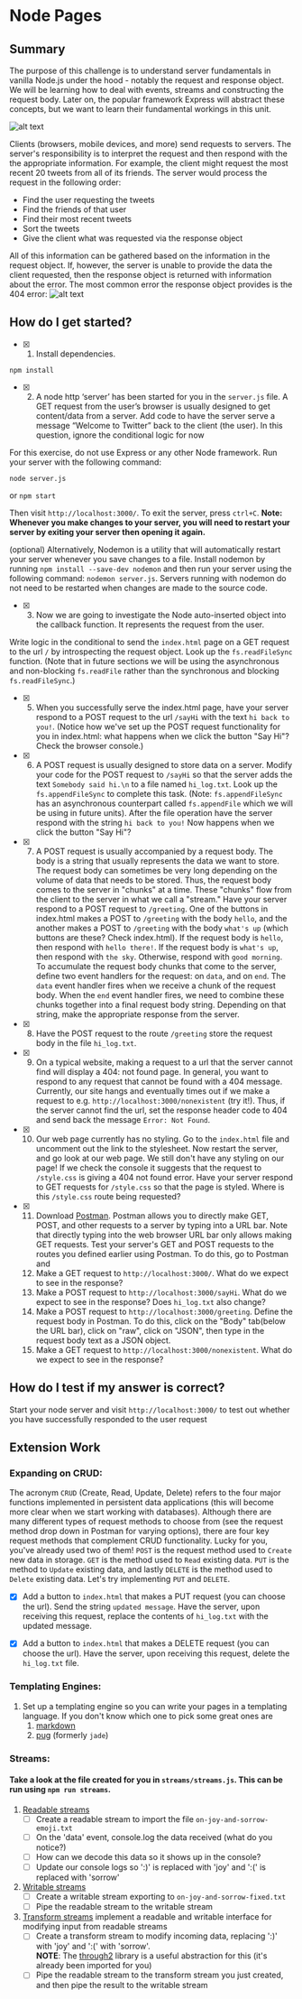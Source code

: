 # Node Pages

## Summary
The purpose of this challenge is to understand server fundamentals in vanilla Node.js under the hood - notably the request and response object. We will be learning how to deal with events, streams and constructing the request body. Later on, the popular framework Express will abstract these concepts, but we want to learn their fundamental workings in this unit.

![alt text](https://gregorybeamer.files.wordpress.com/2009/12/request_response5b35d.png)

Clients (browsers, mobile devices, and more) send requests to servers. The server's responsibility is to interpret the request and then respond with the the appropriate information. For example, the client might request the most recent 20 tweets from all of its friends. The server would process the request in the following order:

 - Find the user requesting the tweets
 - Find the friends of that user
 - Find their most recent tweets
 - Sort the tweets
 - Give the client what was requested via the response object

All of this information can be gathered based on the information in the request object. If, however, the server is unable to provide the data the client requested, then the response object is returned with information about the error. The most common error the response object provides is the 404 error:
![alt text](http://www.404errorpages.com/images/image003.png)

## How do I get started?

- [x] 1. Install dependencies.

````
npm install
````

- [x] 2. A node http ‘server’ has been started for you in the `server.js` file. A GET request from the user’s browser is usually designed to get content/data from a server. Add code to have the server serve a message “Welcome to Twitter” back to the client (the user). In this question, ignore the conditional logic for now

For this exercise, do not use Express or any other Node framework. Run your server with the following command:

````
node server.js
````

or `npm start`  

Then visit `http://localhost:3000/`. To exit the server, press `ctrl+C`.
 **Note: Whenever you make changes to your server, you will need to restart your server by exiting your server then opening it again.** 
 
(optional) Alternatively, Nodemon is a utility that will automatically restart your server whenever you save changes to a file. Install nodemon by running ```npm install --save-dev nodemon``` and then run your server using the following command: ```nodemon server.js```. Servers running with nodemon do not need to be restarted when changes are made to the source code.

- [x] 3. Now we are going to investigate the Node auto-inserted object into the callback function. It represents the request from the user. 

Write logic in the conditional to send the `index.html` page on a GET request to the url `/` by introspecting the request object. Look up the `fs.readFileSync` function. (Note that in future sections we will be using the asynchronous and non-blocking `fs.readFile` rather than the synchronous and blocking `fs.readFileSync`.) 

- [x] 5. When you successfully serve the index.html page, have your server respond to a POST request to the url `/sayHi` with the text `hi back to you!`. (Notice how we've set up the POST request functionality for you in index.html: what happens when we click the button "Say Hi"? Check the browser console.)

- [x] 6. A POST request is usually designed to store data on a server. Modify your code for the POST request to `/sayHi` so that the server adds the text `Somebody said hi.\n` to a file named `hi_log.txt`. Look up the `fs.appendFileSync` to complete this task. (Note: ```fs.appendFileSync``` has an asynchronous counterpart called ```fs.appendFile``` which we will be using in future units). After the file operation have the server respond with the string `hi back to you!` Now happens when we click the button "Say Hi"?

- [x] 7. A POST request is usually accompanied by a request body. The body is a string that usually represents the data we want to store. The request body can sometimes be very long depending on the volume of data that needs to be stored. Thus, the request body comes to the server in "chunks" at a time. These "chunks" flow from the client to the server in what we call a "stream."
Have your server respond to a POST request to `/greeting`. One of the buttons in index.html makes a POST to `/greeting` with the body `hello`, and the another makes a POST to `/greeting` with the body `what's up` (which buttons are these? Check index.html). If the request body is `hello`, then respond with `hello there!`. If the request body is `what's up`, then respond with `the sky`. Otherwise, respond with `good morning`.
To accumulate the request body chunks that come to the server, define two event handlers for the request: on `data`, and on `end`. The `data` event handler fires when we receive a chunk of the request body. When the `end` event handler fires, we need to combine these chunks together into a final request body string. Depending on that string, make the appropriate response from the server.

- [x] 8. Have the POST request to the route `/greeting` store the request body in the file `hi_log.txt`.

- [x] 9. On a typical website, making a request to a url that the server cannot find will display a 404: not found page. In general, you want to respond to any request that cannot be found with a 404 message. Currently, our site hangs and eventually times out if we make a request to e.g. `http://localhost:3000/nonexistent` (try it!). Thus, if the server cannot find the url, set the response header code to 404 and send back the message `Error: Not Found`.

- [x] 10. Our web page currently has no styling. Go to the `index.html` file and uncomment out the link to the stylesheet. Now restart the server, and go look at our web page. We still don't have any styling on our page! If we check the console it suggests that the request to `/style.css` is giving a 404 not found error. Have your server respond to GET requests for `/style.css` so that the page is styled. Where is this `/style.css` route being requested?

- [x] 11. Download [Postman](https://www.getpostman.com/). Postman allows you to directly make GET, POST, and other requests to a server by typing into a URL bar. Note that directly typing into the web browser URL bar only allows making GET requests. Test your server's GET and POST requests to the routes you defined earlier using Postman. To do this, go to Postman and
    1. Make a GET request to `http://localhost:3000/`. What do we expect to see in the response?
    2. Make a POST request to `http://localhost:3000/sayHi`. What do we expect to see in the response? Does `hi_log.txt` also change?
    3. Make a POST request to `http://localhost:3000/greeting`. Define the request body in Postman. To do this, click on the "Body" tab(below the URL bar), click on "raw", click on "JSON", then type in the request body text as a JSON object.
    4. Make a GET request to `http://localhost:3000/nonexistent`. What do we expect to see in the response?

## How do I test if my answer is correct?

Start your node server and visit `http://localhost:3000/` to test out whether you have successfully responded to the user request

## Extension Work

### Expanding on CRUD:

The acronym `CRUD` (Create, Read, Update, Delete) refers to the four major functions implemented in persistent data applications (this will become more clear when we start working with databases). Although there are many different types of request methods to choose from (see the request method drop down in Postman for varying options), there are four key request methods that complement CRUD functionality. Lucky for you, you've already used two of them! `POST` is the request method used to `Create` new data in storage. `GET` is the method used to `Read` existing data. `PUT` is the method to `Update` existing data, and lastly `DELETE` is the method used to `Delete` existing data. Let's try implementing `PUT` and `DELETE`.

- [x]  Add a button to `index.html` that makes a PUT request (you can choose the url). Send the string `updated message`. Have the server, upon receiving this request, replace the contents of `hi_log.txt` with the updated message.

- [x]  Add a button to `index.html` that makes a DELETE request (you can choose the url). Have the server, upon receiving this request, delete the `hi_log.txt` file.

### Templating Engines:

1. Set up a templating engine so you can write your pages in a templating language. If you don't know which one to pick some great ones are
    1. [markdown](http://daringfireball.net/projects/markdown/)
    2. [pug](https://pugjs.org/) (formerly `jade`)

### Streams:
#### Take a look at the file created for you in `streams/streams.js`. This can be run using `npm run streams`.
1. [Readable streams](https://nodejs.org/api/stream.html#stream_readable_streams)
    - [ ] Create a readable stream to import the file `on-joy-and-sorrow-emoji.txt`
    - [ ] On the 'data' event, console.log the data received (what do you notice?)
    - [ ] How can we decode this data so it shows up in the console?
    - [ ] Update our console logs so ':)' is replaced with 'joy' and ':(' is replaced with 'sorrow'
2. [Writable streams](https://nodejs.org/api/stream.html#stream_writable_streams)
   - [ ] Create a writable stream exporting to `on-joy-and-sorrow-fixed.txt`
   - [ ] Pipe the readable stream to the writable stream
3. [Transform streams](https://nodejs.org/api/stream.html#stream_duplex_and_transform_streams) implement a readable and writable interface for modifying input from readable streams
   - [ ] Create a transform stream to modify incoming data, replacing ':)' with 'joy' and ':(' with 'sorrow'.  
   **NOTE**: The [through2](https://www.npmjs.com/package/through2) library is a useful abstraction for this (it's already been imported for you)
   - [ ] Pipe the readable stream to the transform stream you just created, and then pipe the result to the writable stream
